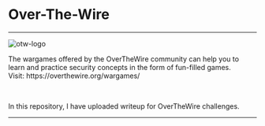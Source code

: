 # Over-The-Wire

<hr/>

![otw-logo](https://user-images.githubusercontent.com/88927842/184025111-f7611e8a-abe6-4c02-8d50-c63ee7978cbc.png)

</hr>

<p>The wargames offered by the OverTheWire community can help you to learn and practice security concepts in the form of fun-filled games.<br/>Visit: https://overthewire.org/wargames/ </p>

<br/>
<p>In this repository, I have uploaded writeup for OverTheWire challenges.</p>
<hr/>